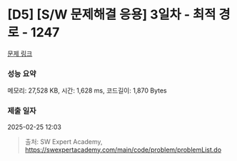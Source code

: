 # [D5] [S/W 문제해결 응용] 3일차 - 최적 경로 - 1247 

[문제 링크](https://swexpertacademy.com/main/code/problem/problemDetail.do?contestProbId=AV15OZ4qAPICFAYD) 

### 성능 요약

메모리: 27,528 KB, 시간: 1,628 ms, 코드길이: 1,870 Bytes

### 제출 일자

2025-02-25 12:03



> 출처: SW Expert Academy, https://swexpertacademy.com/main/code/problem/problemList.do